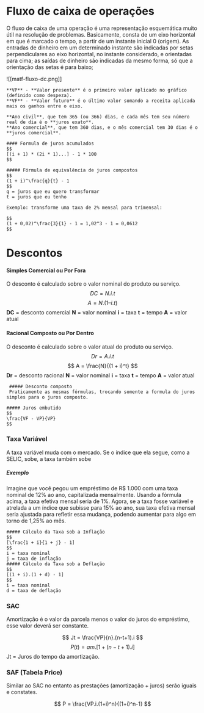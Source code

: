 # Fluxo de caixa de operações
O fluxo de caixa de uma operação é uma representação esquemática muito útil na resolução de problemas. Basicamente, consta de um eixo horizontal em que é marcado o tempo, a partir de um instante inicial 0 (origem). As entradas de dinheiro em um determinado instante são indicadas por setas perpendiculares ao eixo horizontal, no instante considerado, e orientadas para cima; as saídas de dinheiro são indicadas da mesmo forma, só que a orientação das setas é para baixo;

![[matf-fluxo-dc.png]]

```ad-info
**VP** - **Valor presente** é o primeiro valor aplicado no gráfico (definido como despeza).
**VF** - **Valor futuro** é o último valor somando a receita aplicada mais os ganhos entre o eixo.
```

```ad-info
**Ano civil**, que tem 365 (ou 366) dias, e cada mês tem seu número real de dia é o **juros exato**.
**Ano comercial**, que tem 360 dias, e o mês comercial tem 30 dias é o **juros comercial**.
```

```ad-summary 
#### Formula de juros acumulados
$$
[(i + 1) * (2i * 1)...] - 1 * 100
$$
```

```ad-tip
##### Fórmula de equivalência de juros compostos
$$
(1 + i)^\frac{q}{t} - 1
$$
q = juros que eu quero transformar 
t = juros que eu tenho

Exemplo: transforme uma taxa de 2% mensal para trimensal:

$$
(1 + 0,02)^\frac{3}{1} - 1 = 1,02^3 - 1 = 0,0612
$$
```
# Descontos
#### Simples Comercial ou Por Fora
O desconto é calculado sobre o valor nominal do produto ou serviço.
$$
DC = N . i . t
$$
$$
 A = N . (1 – i.t)
$$
**DC** = desconto comercial
**N** = valor nominal
**i** = taxa
**t** = tempo
**A** = valor atual
#### Racional Composto ou Por Dentro
O desconto é calculado sobre o valor atual do produto ou serviço.
$$
Dr = A . i . t
$$
$$
A = \frac{N}{(1 + i)^t}
$$
**Dr** = desconto racional
**N** = valor nominal
**i** = taxa
**t** = tempo
**A** = valor atual

```ad-summary
 ##### Desconto composto
 Praticamente as mesmas fórmulas, trocando somente a formula do juros simples para o juros composto.
```

```ad-summary
##### Juros embutido
$$
\frac{VF - VP}{VP}
$$
```
### Taxa Variável
A taxa variável muda com o mercado. Se o índice que ela segue, como a SELIC, sobe, a taxa também sobe
##### Exemplo
Imagine que você pegou um empréstimo de R$ 1.000 com uma taxa nominal de 12% ao ano, capitalizada mensalmente. Usando a fórmula acima, a taxa efetiva mensal seria de 1%. Agora, se a taxa fosse variável e atrelada a um índice que subisse para 15% ao ano, sua taxa efetiva mensal seria ajustada para refletir essa mudança, podendo aumentar para algo em torno de 1,25% ao mês.

```ad-summary
##### Cálculo da Taxa sob a Inflação
$$
[\frac{1 + i}{1 + j} - 1]
$$
i = taxa nominal
j = taxa de inflação
##### Cálculo da Taxa sob a Deflação
$$
[(1 + i).(1 + d) - 1]
$$
i = taxa nominal
d = taxa de deflação
```
### SAC
Amortização é o valor da parcela menos o valor do juros do empréstimo, esse valor deverá ser constante.

$$
Jt = \frac{VP}{n}.(n-t+1).i
$$
$$
P(t) = am . [1+(n-t+1).i]
$$
Jt = Juros do tempo da amortização.
### SAF (Tabela Price)
Similar ao SAC no entanto as prestações (amortização + juros) serão iguais e constates.

$$
P = \frac{VP.i.(1+i)^n}{(1+i)^n-1}
$$
